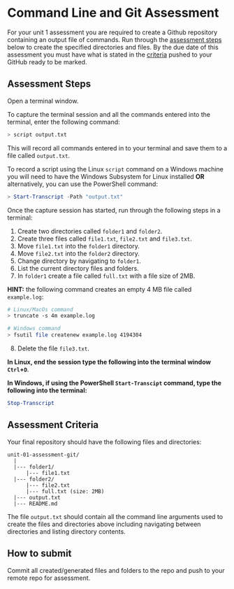 # Command Line and Git Assessment

For your unit 1 assessment you are required to create a Github repository containing an output file of commands. Run through the [assessment steps](#assessment-steps) below to create the specified directories and files. By the due date of this assessment you must have what is stated in the [criteria](#assessment-criteria) pushed to your GitHub ready to be marked.

## Assessment Steps

Open a terminal window. 

To capture the terminal session and all the commands entered into the terminal, enter the following command:

```sh
> script output.txt
```
This will record all commands entered in to your terminal and save them to a file called `output.txt`.

To record a script using the Linux `script` command on a Windows machine you will need to have the Windows Subsystem for Linux installed **OR** alternatively, you can use the PowerShell command:

```powershell
> Start-Transcript -Path "output.txt"
```

Once the capture session has started, run through the following steps in a terminal:

1. Create two directories called `folder1` and `folder2`.
1. Create three files called `file1.txt`, `file2.txt` and `file3.txt`.
1. Move `file1.txt` into the `folder1` directory.
1. Move `file2.txt` into the `folder2` directory.
1. Change directory by navigating to `folder1`.
1. List the current directory files and folders.
1. In `folder1` create a file called `full.txt` with a file size of 2MB.

**HINT:** the following command creates an empty 4 MB file called `example.log`:
```sh
# Linux/MacOs command
> truncate -s 4m example.log
```

```sh
# Windows command
> fsutil file createnew example.log 4194304
```

8. Delete the file `file3.txt`.

**In Linux, end the session type the following into the terminal window `Ctrl`+`D`**. 

**In Windows, if using the PowerShell `Start-Transcipt` command, type the following into the terminal:**

```powershell
Stop-Transcript
```

## Assessment Criteria

Your final repository should have the following files and directories:

```
unit-01-assessment-git/
  |
  |--- folder1/
      |--- file1.txt
  |--- folder2/
      |--- file2.txt
      |--- full.txt (size: 2MB)
  |--- output.txt
  |--- README.md
```

The file `output.txt` should contain all the command line arguments used to create the files and directories above including navigating between directories and listing directory contents.

## How to submit

Commit all created/generated files and folders to the repo and push to your remote repo for assessment.


